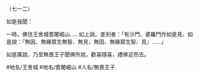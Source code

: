 （七一二）

如是我聞：

一時，佛住王舍城耆闍崛山……如上說。差別者：「有沙門、婆羅門作如是見、如是說：『無因、無緣眾生無智、無見，無因、無緣眾生智、見』……」

如是廣說，乃至無畏王子聞佛所說，歡喜隨喜，禮佛足而去。

#地名/王舍城
#地名/耆闍崛山
#人名/無畏王子
